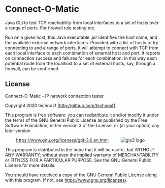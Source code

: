 # Connect-O-Matic
Java CLI to test TCP reachability from local interfaces to a set of hosts over a range of ports. For firewall rule testing etc.

Run on a given host, this Java executable _.jar_ identifies the host name, and the available external network interfaces. Provided with a list of hosts to try connecting to and a range of ports, it will attempt to connect with TCP from each local interface to each combination of external host and port.
It reports on connection success and failures for each combination.
In this way each potential route from the localhost to a set of external hosts, say, through a firewall, can be confirmed.


## License

Connect-O-Matic - IP network connection tester

Copyright 2020  technosf  [http://github.com/technosf]

This program is free software: you can redistribute it and/or modify
it under the terms of the GNU General Public License as published by
the Free Software Foundation, either version 3 of the License, or
(at your option) any later version.

&nbsp;&nbsp;&nbsp;&nbsp;&nbsp;&nbsp;&nbsp;&nbsp;
https://www.gnu.org/licenses/gpl-3.0.en.html
&nbsp;&nbsp;&nbsp;&nbsp;&nbsp;&nbsp;&nbsp;&nbsp;
![glp3 logo](https://www.gnu.org/graphics/gplv3-127x51.png)


This program is distributed in the hope that it will be useful,
but WITHOUT ANY WARRANTY; without even the implied warranty of
MERCHANTABILITY or FITNESS FOR A PARTICULAR PURPOSE.  See the
GNU General Public License for more details.

You should have received a copy of the GNU General Public License
along with this program.  If not, see <https://www.gnu.org/licenses/>.